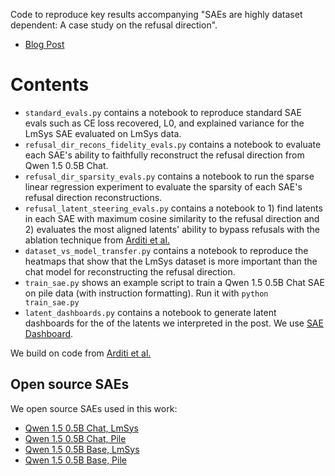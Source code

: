 Code to reproduce key results accompanying "SAEs are highly dataset dependent: A case study on the refusal direction".

* [Blog Post](TODO)

# Contents

* `standard_evals.py` contains a notebook to reproduce standard SAE evals such as CE loss recovered, L0, and explained variance for the LmSys SAE evaluated on LmSys data. 
* `refusal_dir_recons_fidelity_evals.py` contains a notebook to evaluate each SAE's ability to faithfully reconstruct the refusal direction from Qwen 1.5 0.5B Chat.
* `refusal_dir_sparsity_evals.py` contains a notebook to run the sparse linear regression experiment to evaluate the sparsity of each SAE's refusal direction reconstructions.
* `refusal_latent_steering_evals.py` contains a notebook to 1) find latents in each SAE with maximum cosine similarity to the refusal direction and 2) evaluates the most aligned latents' ability to bypass refusals with the ablation technique from [Arditi et al.](https://arxiv.org/abs/2406.11717)
* `dataset_vs_model_transfer.py` contains a notebook to reproduce the heatmaps that show that the LmSys dataset is more important than the chat model for reconstructing the refusal direction.
* `train_sae.py` shows an example script to train a Qwen 1.5 0.5B Chat SAE on pile data (with instruction formatting). Run it with `python train_sae.py`
* `latent_dashboards.py` contains a notebook to generate latent dashboards for the of the latents we interpreted in the post. We use [SAE Dashboard](https://github.com/jbloomAus/SAEDashboard).

We build on code from [Arditi et al.](https://github.com/andyrdt/refusal_direction)

## Open source SAEs

We open source SAEs used in this work:

* [Qwen 1.5 0.5B Chat, LmSys](https://wandb.ai/ckkissane/qwen-500M-chat-lmsys-1m-anthropic/artifacts/model/sae_qwen1.5-0.5b-chat_blocks.13.hook_resid_pre_32768/v11/files)
* [Qwen 1.5 0.5B Chat, Pile](https://wandb.ai/ckkissane/qwen-500M-chat-pile-inst-format-with-assistant/artifacts/model/sae_qwen1.5-0.5b-chat_blocks.13.hook_resid_pre_32768/v3/files)
* [Qwen 1.5 0.5B Base, LmSys](https://wandb.ai/ckkissane/qwen-500M-base-lmsys-1m/artifacts/model/sae_qwen1.5-0.5b_blocks.13.hook_resid_pre_32768/v3/files)
* [Qwen 1.5 0.5B Base, Pile](https://wandb.ai/ckkissane/qwen-500M-base-pile-inst-format-with-assistant/artifacts/model/sae_qwen1.5-0.5b_blocks.13.hook_resid_pre_32768/v3/files)